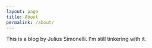 ```yaml
---
layout: page
title: About
permalink: /about/
---
```


This is a blog by Julius Simonelli. I'm still tinkering with it.